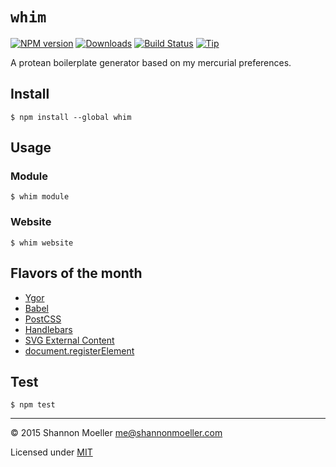 # `whim`

[![NPM version][npm-img]][npm-url] [![Downloads][downloads-img]][npm-url] [![Build Status][travis-img]][travis-url] [![Tip][amazon-img]][amazon-url]

A protean boilerplate generator based on my mercurial preferences.

## Install

    $ npm install --global whim

## Usage

### Module

    $ whim module

### Website

    $ whim website

## Flavors of the month

- [Ygor](https://github.com/shannonmoeller/ygor)
- [Babel](https://babeljs.io)
- [PostCSS](https://github.com/postcss/postcss)
- [Handlebars](http://handlebarsjs.com)
- [SVG External Content](https://github.com/jonathantneal/svg4everybody)
- [document.registerElement](https://github.com/WebReflection/document-register-element)

## Test

    $ npm test

----

© 2015 Shannon Moeller <me@shannonmoeller.com>

Licensed under [MIT](http://shannonmoeller.com/mit.txt)

[amazon-img]:    https://img.shields.io/badge/amazon-tip_jar-yellow.svg?style=flat-square
[amazon-url]:    https://www.amazon.com/gp/registry/wishlist/1VQM9ID04YPC5?sort=universal-price
[downloads-img]: http://img.shields.io/npm/dm/whim.svg?style=flat-square
[npm-img]:       http://img.shields.io/npm/v/whim.svg?style=flat-square
[npm-url]:       https://npmjs.org/package/whim
[travis-img]:    http://img.shields.io/travis/shannonmoeller/whim.svg?style=flat-square
[travis-url]:    https://travis-ci.org/shannonmoeller/whim
